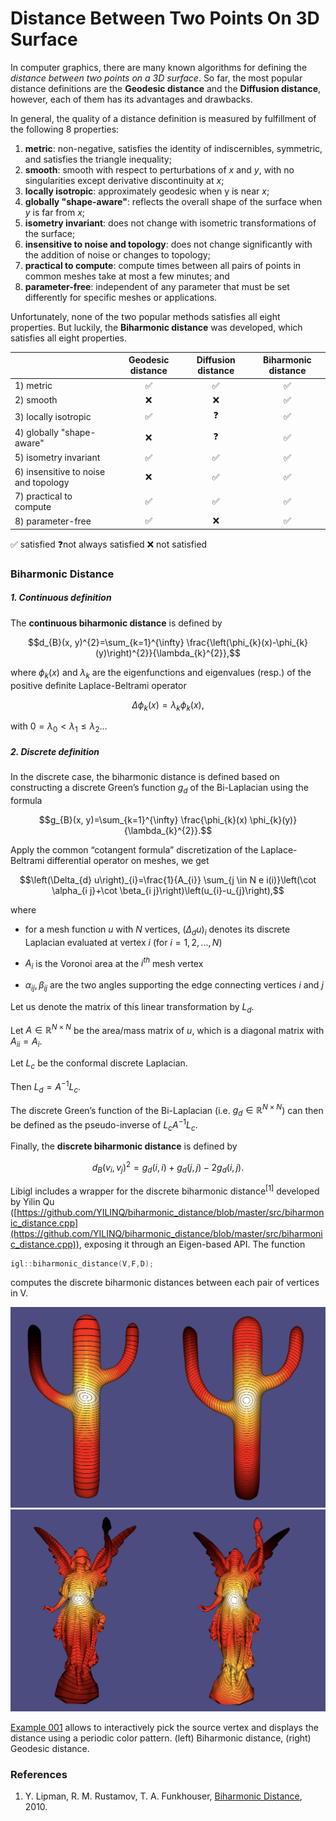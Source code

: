 # Distance Between Two Points On 3D Surface
In computer graphics, there are many known algorithms for defining the *distance between two points on a 3D surface*. So far, the most popular distance definitions are the **Geodesic distance** and the **Diffusion distance**, however, each of them has its advantages and drawbacks.

In general, the quality of a distance definition is measured by fulfillment of the following 8 properties:

1. **metric**: non-negative, satisfies the identity of indiscernibles, symmetric, and satisfies the triangle inequality;
2. **smooth**: smooth with respect to perturbations of $x$ and $y$, with no singularities except derivative discontinuity at $x$;
3. **locally isotropic**: approximately geodesic when y is near $x$;
4. **globally "shape-aware"**: reflects the overall shape of the surface when $y$ is far from $x$;
5. **isometry invariant**: does not change with isometric transformations of the surface; 
6. **insensitive to noise and topology**: does not change significantly with the addition of noise or changes to topology;
7. **practical to compute**: compute times between all pairs of points in common meshes take at most a few minutes; and
8. **parameter-free**: independent of any parameter that must be set differently for specific meshes or applications.

Unfortunately, none of the two popular methods satisfies all eight properties. But luckily, the **Biharmonic distance** was developed, which satisfies all eight properties.

|                                      | Geodesic distance | Diffusion distance | Biharmonic distance |
| ------------------------------------ | :---------------: | :----------------: | :-----------------: |
| 1) metric                            |         ✅         |         ✅          |          ✅          |
| 2) smooth                            |         ❌         |         ❌          |          ✅          |
| 3) locally isotropic                 |         ✅         |         ❓          |          ✅          |
| 4) globally "shape-aware"            |         ❌         |         ❓          |          ✅          |
| 5) isometry invariant                |         ✅         |         ✅          |          ✅          |
| 6) insensitive to noise and topology |         ❌         |         ✅          |          ✅          |
| 7) practical to compute              |         ✅         |         ✅          |          ✅          |
| 8) parameter-free                    |         ✅         |         ❌          |          ✅          |

✅ satisfied		❓not always satisfied		❌ not satisfied



### Biharmonic Distance

##### 1. Continuous definition

The **continuous biharmonic distance** is defined by 

$$d_{B}(x, y)^{2}=\sum_{k=1}^{\infty} \frac{\left(\phi_{k}(x)-\phi_{k}(y)\right)^{2}}{\lambda_{k}^{2}},$$

where $\phi_{k}(x)$ and $\lambda_{k}$ are the eigenfunctions and eigenvalues (resp.) of the positive definite Laplace-Beltrami operator

$$\Delta \phi_{k}(x)=\lambda_{k} \phi_{k}(x),$$

with $0=\lambda_{0}<\lambda_{1} \leq \lambda_{2} \ldots$



##### 2. Discrete definition

In the discrete case, the biharmonic distance is defined based on constructing a discrete Green’s function $g_d$ of the Bi-Laplacian using the formula

$$g_{B}(x, y)=\sum_{k=1}^{\infty} \frac{\phi_{k}(x) \phi_{k}(y)}{\lambda_{k}^{2}}.$$



Apply the common “cotangent formula” discretization of the Laplace-Beltrami differential operator on meshes, we get

$$\left(\Delta_{d} u\right)_{i}=\frac{1}{A_{i}} \sum_{j \in N e i(i)}\left(\cot \alpha_{i j}+\cot \beta_{i j}\right)\left(u_{i}-u_{j}\right),$$

where

* for a mesh function $u$ with $N$ vertices, $\left(\Delta_{d} u\right)_{i}$ denotes its discrete Laplacian evaluated at vertex $i$ (for $i = 1, 2, ..., N$)

* $A_i$ is the Voronoi area at the $i^{th}$ mesh vertex
* $α_{ij} , β_{ij}$ are the two angles supporting the edge connecting vertices $i$ and $j$

Let us denote the matrix of this linear transformation by $L_d$.



Let $A∈ \mathbb{R}^{N\times N}$ be the area/mass matrix of $u$, which is a diagonal matrix with $A_{ii} = A_{i}$.

Let $L_c$ be the conformal discrete Laplacian.

Then $L_{d}=A^{-1} L_{c}$.

The discrete Green’s function of the Bi-Laplacian (i.e. $g_d ∈ \mathbb{R}^{N\times N}$) can then be defined as the pseudo-inverse of $L_c A^{-1} L_c$.



Finally, the **discrete biharmonic distance** is defined by 

$$d_{B}\left(v_{i}, v_{j}\right)^{2}=g_{d}(i, i)+g_{d}(j, j)-2 g_{d}(i, j).$$



Libigl includes a wrapper for the discrete biharmonic distance$^{[1]}$ developed by Yilin Qu ([https://github.com/YILINQ/biharmonic_distance/blob/master/src/biharmonic_distance.cpp](https://github.com/YILINQ/biharmonic_distance/blob/master/src/biharmonic_distance.cpp)), exposing it through an Eigen-based API. The function

```C++
igl::biharmonic_distance(V,F,D);
```

computes the discrete biharmonic distances between each pair of vertices in V.

<img src="./image/cactus.png" alt="cactus" style="zoom:80%;" />

<img src="./image/lucy.png" alt="lucy" style="zoom:80%;" />

[Example 001](https://github.com/YILINQ/biharmonic_distance/blob/master/main.cpp) allows to interactively pick the source vertex and displays the distance using a periodic color pattern. (left) Biharmonic distance, (right) Geodesic distance.





### References

1. Y. Lipman, R. M. Rustamov, T. A. Funkhouser, [Biharmonic Distance](https://www.cs.princeton.edu/~funk/biharmonic.pdf), 2010.


